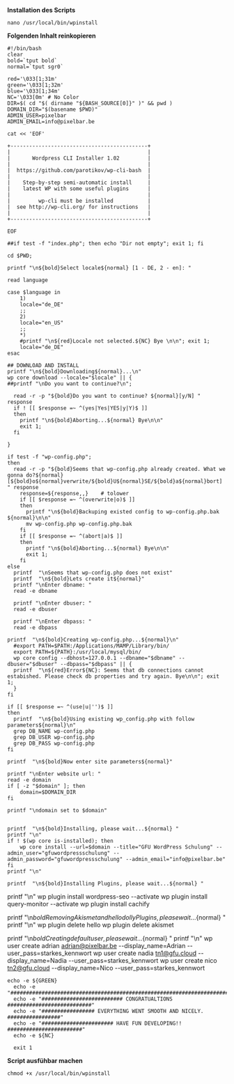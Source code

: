 **Installation des Scripts**

    nano /usr/local/bin/wpinstall
    
**Folgenden Inhalt reinkopieren**

    

    #!/bin/bash
    clear
    bold=`tput bold`
    normal=`tput sgr0`
    
    red='\033[1;31m'
    green='\033[1;32m'
    blue='\033[1;34m'
    NC='\033[0m' # No Color
    DIR=$( cd "$( dirname "${BASH_SOURCE[0]}" )" && pwd )
    DOMAIN_DIR="$(basename $PWD)"
    ADMIN_USER=pixelbar
    ADMIN_EMAIL=info@pixelbar.be
    
    cat << 'EOF'
    
    +--------------------------------------------+
    |                                            |
    |       Wordpress CLI Installer 1.02         |
    |                                            |
    |  https://github.com/parotikov/wp-cli-bash  |
    |                                            |
    |    Step-by-step semi-automatic install     |
    |    latest WP with some useful plugins      |
    |                                            |
    |         wp-cli must be installed           |
    |  see http://wp-cli.org/ for instructions   |
    |                                            |
    +--------------------------------------------+
    
    EOF
    
    ##if test -f "index.php"; then echo "Dir not empty"; exit 1; fi
    
    cd $PWD;
    
    printf "\n${bold}Select locale${normal} [1 - DE, 2 - en]: "
    
    read language
    
    case $language in
    	1)
    	locale="de_DE"
    	;;
    	2)
    	locale="en_US"
    	;;
    	*)
    	#printf "\n${red}Locale not selected.${NC} Bye \n\n"; exit 1;
    	locale="de_DE"
    esac
    
    ## DOWNLOAD AND INSTALL
    printf "\n${bold}Downloading${normal}...\n"
    wp core download --locale="$locale" || {
    ##printf "\nDo you want to continue?\n";
    
      read -r -p "${bold}Do you want to continue? ${normal}[y/N] " response
      if ! [[ $response =~ ^(yes|Yes|YES|y|Y)$ ]]
      then
        printf "\n${bold}Aborting...${normal} Bye\n\n"
        exit 1;
      fi
    
    }
    
    if test -f "wp-config.php";
    then
      read -r -p "${bold}Seems that wp-config.php already created. What we gonna do?${normal} [${bold}o${normal}verwrite/${bold}U${normal}SE/${bold}a${normal}bort] " response
        response=${response,,}    # tolower
        if [[ $response =~ ^(overwrite|o)$ ]]
        then
          printf "\n${bold}Backuping existed config to wp-config.php.bak ${normal}\n\n"
          mv wp-config.php wp-config.php.bak
        fi
        if [[ $response =~ ^(abort|a)$ ]]
        then
          printf "\n${bold}Aborting...${normal} Bye\n\n"
          exit 1;
        fi
    else
      printf  "\nSeems that wp-config.php does not exist"
      printf  "\n${bold}Lets create it${normal}"
      printf "\nEnter dbname: "
      read -e dbname
    
      printf "\nEnter dbuser: "
      read -e dbuser
    
      printf "\nEnter dbpass: "
      read -e dbpass
    
    printf  "\n${bold}Creating wp-config.php...${normal}\n"
      #export PATH=$PATH:/Applications/MAMP/Library/bin/
      export PATH=${PATH}:/usr/local/mysql/bin/
      wp core config --dbhost=127.0.0.1 --dbname="$dbname" --dbuser="$dbuser" --dbpass="$dbpass" || {
      printf  "\n${red}Error${NC}: Seems that db connections cannot estabished. Please check db properties and try again. Bye\n\n"; exit 1;
      }
    fi
    
    if [[ $response =~ ^(use|u|'')$ ]]
    then
      printf  "\n${bold}Using existing wp_config.php with follow parameters${normal}\n"
      grep DB_NAME wp-config.php
      grep DB_USER wp-config.php
      grep DB_PASS wp-config.php
    fi
    
    printf  "\n${bold}Now enter site parameters${normal}"
    
    printf "\nEnter website url: "
    read -e domain
    if [ -z "$domain" ]; then
        domain=$DOMAIN_DIR
    fi
    
    printf "\ndomain set to $domain"
    
    
    printf  "\n${bold}Installing, please wait...${normal} "
    printf "\n"
    if ! $(wp core is-installed); then
        wp core install --url=$domain --title="GFU WordPress Schulung" --admin_user="gfuwordpressschulung" --admin_password="gfuwordpressschulung" --admin_email="info@pixelbar.be"
    fi
    printf "\n"

    printf  "\n${bold}Installing Plugins, please wait...${normal} "
printf "\n"
    wp plugin install wordpress-seo --activate
    wp plugin install query-monitor --activate
    wp plugin install cachify


printf  "\n${bold}Removing Akismet and hello dolly Plugins, please wait...${normal} "
printf "\n"
    wp plugin delete hello
    wp plugin delete akismet



printf  "\n${bold}Creating default user, please wait...${normal} "
printf "\n"
    wp user create adrian adrian@pixelbar.be --display_name=Adrian --user_pass=starkes_kennwort
    wp user create nadia tn1@gfu.cloud --display_name=Nadia --user_pass=starkes_kennwort
    wp user create nico tn2@gfu.cloud --display_name=Nico --user_pass=starkes_kennwort
    
    echo -e ${GREEN}
      echo -e "######################################################################"
      echo -e "########################## CONGRATUALTIONS ###########################"
      echo -e "################# EVERYTHING WENT SMOOTH AND NICELY. #################"
      echo -e "####################### HAVE FUN DEVELOPING!! ########################"
      echo -e ${NC}
    
      exit 1


        
**Script ausfühbar machen**

    chmod +x /usr/local/bin/wpinstall